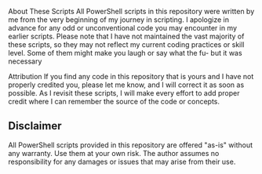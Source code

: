 About These Scripts
All PowerShell scripts in this repository were written by me from the very beginning of my journey in scripting. I apologize in advance for any odd or unconventional code you may encounter in my earlier scripts. 
Please note that I have not maintained the vast majority of these scripts, so they may not reflect my current coding practices or skill level. Some of them might make you laugh or say what the fu- but it was necessary

Attribution
If you find any code in this repository that is yours and I have not properly credited you, please let me know, and I will correct it as soon as possible. As I revisit these scripts, I will make every effort to add proper credit where I can remember the source of the code or concepts.

## Disclaimer ##
All PowerShell scripts provided in this repository are offered "as-is" without any warranty. Use them at your own risk. The author assumes no responsibility for any damages or issues that may arise from their use.
